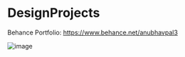 # DesignProjects

Behance Portfolio: https://www.behance.net/anubhavpal3

![image](https://github.com/Anubhav-Pal/DesignProjects/assets/95634562/1fe4c8c8-30e8-4cf3-ac41-cfd68eefe2a9)
